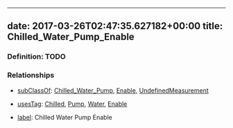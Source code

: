 
---
date: 2017-03-26T02:47:35.627182+00:00
title: Chilled_Water_Pump_Enable
---
### Definition: TODO

### Relationships

* [subClassOf](http://www.w3.org/2000/01/rdf-schema#subClassOf): [Chilled_Water_Pump](https://brickschema.org/schema/1.0/Brick#Chilled_Water_Pump), [Enable](https://brickschema.org/schema/1.0/Brick#Enable), [UndefinedMeasurement](https://brickschema.org/schema/1.0/Brick#UndefinedMeasurement)

* [usesTag](https://brickschema.org/schema/1.0/BrickFrame#usesTag): [Chilled](https://brickschema.org/schema/1.0/BrickTag#Chilled), [Pump](https://brickschema.org/schema/1.0/BrickTag#Pump), [Water](https://brickschema.org/schema/1.0/BrickTag#Water), [Enable](https://brickschema.org/schema/1.0/BrickTag#Enable)

* [label](http://www.w3.org/2000/01/rdf-schema#label): Chilled Water Pump Enable
